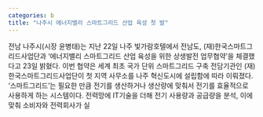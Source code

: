 ```yaml
---
categories: b
title: "나주시 에너지밸리 스마트그리드 산업 육성 첫 발"
---
```

전남 나주시(시장 윤병태)는 지난 22일 나주 빛가람호텔에서 전남도, (재)한국스마트그리드사업단과 ‘에너지밸리 스마트그리드 산업 육성을 위한 상생발전 업무협약’을 체결했다고 23일 밝혔다. 이번 협약은 세계 최초 국가 단위 스마트그리드 구축 전담기관인 (재)한국스마트그리드사업단이 첫 지역 사무소를 나주 혁신도시에 설립함에 따라 이뤄졌다. ‘스마트그리드’는 필요한 만큼 전기를 생산하거나 생산량에 맞춰서 전기를 효율적으로 사용하게 하는 시스템이다. 전력망에 IT기술을 더해 전기 사용량과 공급량을 분석, 이에 맞춰 소비자와 전력회사가 실